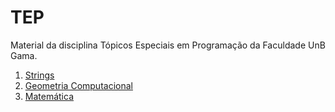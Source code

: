 # TEP

Material da disciplina Tópicos Especiais em Programação da Faculdade UnB Gama.

1. [Strings](Strings/README.md)
1. [Geometria Computacional](Geometria_Computacional/README.md)
1. [Matemática](Matematica/README.md)
